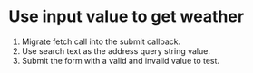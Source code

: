 # Use input value to get weather 

1. Migrate fetch call into the submit callback.
2. Use search text as the address query string value.
3. Submit the form with a valid and invalid value to test.